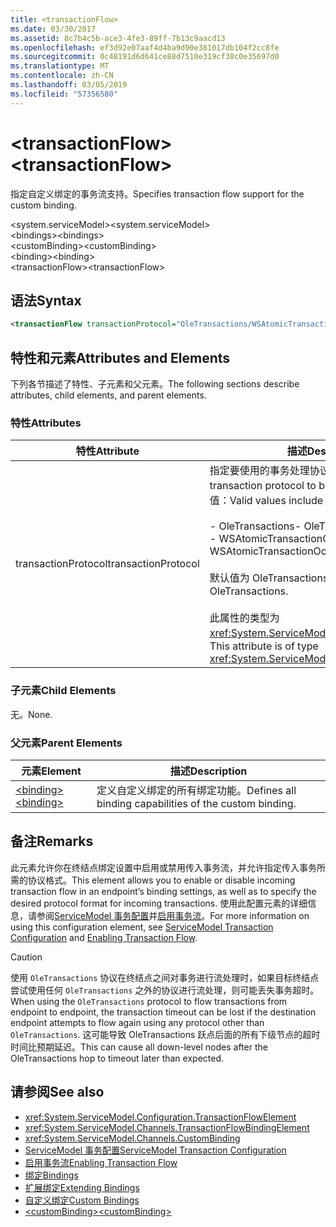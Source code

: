 ```yaml
---
title: <transactionFlow>
ms.date: 03/30/2017
ms.assetid: 8c7b4c5b-ace3-4fe3-89ff-7b13c9aacd13
ms.openlocfilehash: ef3d92e07aaf4d4ba9d90e381017db104f2cc8fe
ms.sourcegitcommit: 0c48191d6d641ce88d7510e319cf38c0e35697d0
ms.translationtype: MT
ms.contentlocale: zh-CN
ms.lasthandoff: 03/05/2019
ms.locfileid: "57356580"
---
```

# <a name="transactionflow"></a><span data-ttu-id="72653-101">\<transactionFlow></span><span class="sxs-lookup"><span data-stu-id="72653-101">\<transactionFlow></span></span>
<span data-ttu-id="72653-102">指定自定义绑定的事务流支持。</span><span class="sxs-lookup"><span data-stu-id="72653-102">Specifies transaction flow support for the custom binding.</span></span>  
  
 <span data-ttu-id="72653-103">\<system.serviceModel></span><span class="sxs-lookup"><span data-stu-id="72653-103">\<system.serviceModel></span></span>  
<span data-ttu-id="72653-104">\<bindings></span><span class="sxs-lookup"><span data-stu-id="72653-104">\<bindings></span></span>  
<span data-ttu-id="72653-105">\<customBinding></span><span class="sxs-lookup"><span data-stu-id="72653-105">\<customBinding></span></span>  
<span data-ttu-id="72653-106">\<binding></span><span class="sxs-lookup"><span data-stu-id="72653-106">\<binding></span></span>  
<span data-ttu-id="72653-107">\<transactionFlow></span><span class="sxs-lookup"><span data-stu-id="72653-107">\<transactionFlow></span></span>  
  
## <a name="syntax"></a><span data-ttu-id="72653-108">语法</span><span class="sxs-lookup"><span data-stu-id="72653-108">Syntax</span></span>  
  
```xml  
<transactionFlow transactionProtocol="OleTransactions/WSAtomicTransactionOctober2004" />
```  
  
## <a name="attributes-and-elements"></a><span data-ttu-id="72653-109">特性和元素</span><span class="sxs-lookup"><span data-stu-id="72653-109">Attributes and Elements</span></span>  
 <span data-ttu-id="72653-110">下列各节描述了特性、子元素和父元素。</span><span class="sxs-lookup"><span data-stu-id="72653-110">The following sections describe attributes, child elements, and parent elements.</span></span>  
  
### <a name="attributes"></a><span data-ttu-id="72653-111">特性</span><span class="sxs-lookup"><span data-stu-id="72653-111">Attributes</span></span>  
  
|<span data-ttu-id="72653-112">特性</span><span class="sxs-lookup"><span data-stu-id="72653-112">Attribute</span></span>|<span data-ttu-id="72653-113">描述</span><span class="sxs-lookup"><span data-stu-id="72653-113">Description</span></span>|  
|---------------|-----------------|  
|<span data-ttu-id="72653-114">transactionProtocol</span><span class="sxs-lookup"><span data-stu-id="72653-114">transactionProtocol</span></span>|<span data-ttu-id="72653-115">指定要使用的事务处理协议。</span><span class="sxs-lookup"><span data-stu-id="72653-115">Specifies the transaction protocol to be used.</span></span> <span data-ttu-id="72653-116">包括以下有效值：</span><span class="sxs-lookup"><span data-stu-id="72653-116">Valid values include the following:</span></span><br /><br /> <span data-ttu-id="72653-117">-   OleTransactions</span><span class="sxs-lookup"><span data-stu-id="72653-117">-   OleTransactions</span></span><br /><span data-ttu-id="72653-118">-   WSAtomicTransactionOctober2004</span><span class="sxs-lookup"><span data-stu-id="72653-118">-   WSAtomicTransactionOctober2004</span></span><br /><br /> <span data-ttu-id="72653-119">默认值为 OleTransactions。</span><span class="sxs-lookup"><span data-stu-id="72653-119">The default is OleTransactions.</span></span><br /><br /> <span data-ttu-id="72653-120">此属性的类型为 <xref:System.ServiceModel.TransactionProtocol>。</span><span class="sxs-lookup"><span data-stu-id="72653-120">This attribute is of type <xref:System.ServiceModel.TransactionProtocol>.</span></span>|  
  
### <a name="child-elements"></a><span data-ttu-id="72653-121">子元素</span><span class="sxs-lookup"><span data-stu-id="72653-121">Child Elements</span></span>  
 <span data-ttu-id="72653-122">无。</span><span class="sxs-lookup"><span data-stu-id="72653-122">None.</span></span>  
  
### <a name="parent-elements"></a><span data-ttu-id="72653-123">父元素</span><span class="sxs-lookup"><span data-stu-id="72653-123">Parent Elements</span></span>  
  
|<span data-ttu-id="72653-124">元素</span><span class="sxs-lookup"><span data-stu-id="72653-124">Element</span></span>|<span data-ttu-id="72653-125">描述</span><span class="sxs-lookup"><span data-stu-id="72653-125">Description</span></span>|  
|-------------|-----------------|  
|[<span data-ttu-id="72653-126">\<binding></span><span class="sxs-lookup"><span data-stu-id="72653-126">\<binding></span></span>](../../../../../docs/framework/misc/binding.md)|<span data-ttu-id="72653-127">定义自定义绑定的所有绑定功能。</span><span class="sxs-lookup"><span data-stu-id="72653-127">Defines all binding capabilities of the custom binding.</span></span>|  
  
## <a name="remarks"></a><span data-ttu-id="72653-128">备注</span><span class="sxs-lookup"><span data-stu-id="72653-128">Remarks</span></span>  
 <span data-ttu-id="72653-129">此元素允许你在终结点绑定设置中启用或禁用传入事务流，并允许指定传入事务所需的协议格式。</span><span class="sxs-lookup"><span data-stu-id="72653-129">This element allows you to enable or disable incoming transaction flow in an endpoint’s binding settings, as well as to specify the desired protocol format for incoming transactions.</span></span> <span data-ttu-id="72653-130">使用此配置元素的详细信息，请参阅[ServiceModel 事务配置](../../../../../docs/framework/wcf/feature-details/servicemodel-transaction-configuration.md)并[启用事务流](../../../../../docs/framework/wcf/feature-details/enabling-transaction-flow.md)。</span><span class="sxs-lookup"><span data-stu-id="72653-130">For more information on using this configuration element, see [ServiceModel Transaction Configuration](../../../../../docs/framework/wcf/feature-details/servicemodel-transaction-configuration.md) and [Enabling Transaction Flow](../../../../../docs/framework/wcf/feature-details/enabling-transaction-flow.md).</span></span>  
  
> [!CAUTION]
>  <span data-ttu-id="72653-131">使用 `OleTransactions` 协议在终结点之间对事务进行流处理时，如果目标终结点尝试使用任何 `OleTransactions` 之外的协议进行流处理，则可能丢失事务超时。</span><span class="sxs-lookup"><span data-stu-id="72653-131">When using the `OleTransactions` protocol to flow transactions from endpoint to endpoint, the transaction timeout can be lost if the destination endpoint attempts to flow again using any protocol other than `OleTransactions`.</span></span> <span data-ttu-id="72653-132">这可能导致 OleTransactions 跃点后面的所有下级节点的超时时间比预期延迟。</span><span class="sxs-lookup"><span data-stu-id="72653-132">This can cause all down-level nodes after the OleTransactions hop to timeout later than expected.</span></span>  
  
## <a name="see-also"></a><span data-ttu-id="72653-133">请参阅</span><span class="sxs-lookup"><span data-stu-id="72653-133">See also</span></span>
- <xref:System.ServiceModel.Configuration.TransactionFlowElement>
- <xref:System.ServiceModel.Channels.TransactionFlowBindingElement>
- <xref:System.ServiceModel.Channels.CustomBinding>
- [<span data-ttu-id="72653-134">ServiceModel 事务配置</span><span class="sxs-lookup"><span data-stu-id="72653-134">ServiceModel Transaction Configuration</span></span>](../../../../../docs/framework/wcf/feature-details/servicemodel-transaction-configuration.md)
- [<span data-ttu-id="72653-135">启用事务流</span><span class="sxs-lookup"><span data-stu-id="72653-135">Enabling Transaction Flow</span></span>](../../../../../docs/framework/wcf/feature-details/enabling-transaction-flow.md)
- [<span data-ttu-id="72653-136">绑定</span><span class="sxs-lookup"><span data-stu-id="72653-136">Bindings</span></span>](../../../../../docs/framework/wcf/bindings.md)
- [<span data-ttu-id="72653-137">扩展绑定</span><span class="sxs-lookup"><span data-stu-id="72653-137">Extending Bindings</span></span>](../../../../../docs/framework/wcf/extending/extending-bindings.md)
- [<span data-ttu-id="72653-138">自定义绑定</span><span class="sxs-lookup"><span data-stu-id="72653-138">Custom Bindings</span></span>](../../../../../docs/framework/wcf/extending/custom-bindings.md)
- [<span data-ttu-id="72653-139">\<customBinding></span><span class="sxs-lookup"><span data-stu-id="72653-139">\<customBinding></span></span>](../../../../../docs/framework/configure-apps/file-schema/wcf/custombinding.md)
